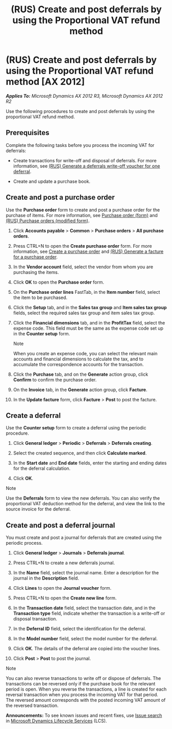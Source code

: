 ﻿---
title: (RUS) Create and post deferrals by using the Proportional VAT refund method
TOCTitle: (RUS) Create and post deferrals by using the Proportional VAT refund method
ms:assetid: 58043f5c-74a6-497e-8fde-4e0a38b0b926
ms:mtpsurl: https://technet.microsoft.com/en-us/library/JJ665401(v=AX.60)
ms:contentKeyID: 49387489
ms.date: 04/18/2014
mtps_version: v=AX.60
---

# (RUS) Create and post deferrals by using the Proportional VAT refund method [AX 2012]


_**Applies To:** Microsoft Dynamics AX 2012 R3, Microsoft Dynamics AX 2012 R2_

Use the following procedures to create and post deferrals by using the proportional VAT refund method.

## Prerequisites

Complete the following tasks before you process the incoming VAT for deferrals: 

  - Create transactions for write-off and disposal of deferrals. For more information, see [(RUS) Generate a deferrals write-off voucher for one deferral](rus-generate-a-deferrals-write-off-voucher-for-one-deferral.md).

  - Create and update a purchase book.

## Create and post a purchase order

Use the **Purchase order** form to create and post a purchase order for the purchase of items. For more information, see [Purchase order (form)](https://technet.microsoft.com/en-us/library/aa557983\(v=ax.60\)) and [(RUS) Purchase orders (modified form)](https://technet.microsoft.com/en-us/library/jj733294\(v=ax.60\)).

1.  Click **Accounts payable** \> **Common** \> **Purchase orders** \> **All purchase orders**.

2.  Press CTRL+N to open the **Create purchase order** form. For more information, see [Create a purchase order](create-a-purchase-order.md) and [(RUS) Generate a facture for a purchase order](rus-generate-a-facture-for-a-purchase-order.md).

3.  In the **Vendor account** field, select the vendor from whom you are purchasing the items.

4.  Click **OK** to open the **Purchase order** form.

5.  On the **Purchase order lines** FastTab, in the **Item number** field, select the item to be purchased.

6.  Click the **Setup** tab, and in the **Sales tax group** and **Item sales tax group** fields, select the required sales tax group and item sales tax group.

7.  Click the **Financial dimensions** tab, and in the **ProfitTax** field, select the expense code. This field must be the same as the expense code set up in the **Counter setup** form.
    

    > [!NOTE]
    > <P>When you create an expense code, you can select the relevant main accounts and financial dimensions to calculate the tax, and to accumulate the correspondence accounts for the transaction.</P>



8.  Click the **Purchase** tab, and on the **Generate** action group, click **Confirm** to confirm the purchase order.

9.  On the **Invoice** tab, in the **Generate** action group, click **Facture**.

10. In the **Update facture** form, click **Facture** \> **Post** to post the facture.

## Create a deferral

Use the **Counter setup** form to create a deferral using the periodic procedure.

1.  Click **General ledger** \> **Periodic** \> **Deferrals** \> **Deferrals creating**.

2.  Select the created sequence, and then click **Calculate marked**.

3.  In the **Start date** and **End date** fields, enter the starting and ending dates for the deferral calculation.

4.  Click **OK**.


> [!NOTE]
> <P>Use the <STRONG>Deferrals</STRONG> form to view the new deferrals. You can also verify the proportional VAT deduction method for the deferral, and view the link to the source invoice for the deferral.</P>



## Create and post a deferral journal

You must create and post a journal for deferrals that are created using the periodic process.

1.  Click **General ledger** \> **Journals** \> **Deferrals journal**.

2.  Press CTRL+N to create a new deferrals journal.

3.  In the **Name** field, select the journal name. Enter a description for the journal in the **Description** field.

4.  Click **Lines** to open the **Journal voucher** form.

5.  Press CTRL+N to open the **Create new line** form.

6.  In the **Transaction date** field, select the transaction date, and in the **Transaction type** field, indicate whether the transaction is a write-off or disposal transaction.

7.  In the **Deferral ID** field, select the identification for the deferral.

8.  In the **Model number** field, select the model number for the deferral.

9.  Click **OK**. The details of the deferral are copied into the voucher lines.

10. Click **Post** \> **Post** to post the journal.


> [!NOTE]
> <P>You can also reverse transactions to write off or dispose of deferrals. The transactions can be reversed only if the purchase book for the relevant period is open. When you reverse the transactions, a line is created for each reversal transaction when you process the incoming VAT for that period. The reversed amount corresponds with the posted incoming VAT amount of the reversed transaction.</P>


  
**Announcements:** To see known issues and recent fixes, use [Issue search](http://go.microsoft.com/fwlink/?linkid=389258) in [Microsoft Dynamics Lifecycle Services](http://go.microsoft.com/fwlink/?linkid=306505) (LCS).

